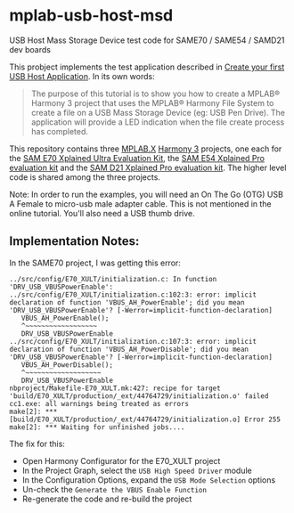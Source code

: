 # mplab-usb-host-msd
USB Host Mass Storage Device test code for SAME70 / SAME54 / SAMD21 dev boards

This probject implements the test application described in [Create your first USB Host Application](https://github.com/Microchip-MPLAB-Harmony/usb/wiki/Create-your-first-usb-host-msd-application).  In its own words:

> The purpose of this tutorial is to show you how to create a MPLAB® Harmony 3 project that uses the MPLAB® Harmony File System to create a file on a USB Mass Storage Device (eg: USB Pen Drive). The application will provide a LED indication when the file create process has completed.

This repository contains three [MPLAB.X](https://www.microchip.com/en-us/tools-resources/develop/mplab-x-ide) [Harmony 3](https://www.microchip.com/en-us/tools-resources/configure/mplab-harmony) projects, one each for the [SAM E70 Xplained Ultra Evaluation Kit](https://www.microchip.com/en-us/development-tool/DM320113), the [SAM E54 Xplained Pro evaluation kit](https://www.microchip.com/en-us/development-tool/ATSAME54-XPRO) and the [SAM D21 Xplained Pro evaluation kit](https://www.microchip.com/en-us/development-tool/atsamd21-xpro).  The higher level code is shared among the three projects.

Note: In order to run the examples, you will need an On The Go (OTG) USB A Female to micro-usb male adapter cable.  This is not mentioned in the online tutorial.  You'll also need a USB thumb drive.

## Implementation Notes:

In the SAME70 project, I was getting this error:

```
../src/config/E70_XULT/initialization.c: In function 'DRV_USB_VBUSPowerEnable':
../src/config/E70_XULT/initialization.c:102:3: error: implicit declaration of function 'VBUS_AH_PowerEnable'; did you mean 'DRV_USB_VBUSPowerEnable'? [-Werror=implicit-function-declaration]
   VBUS_AH_PowerEnable();
   ^~~~~~~~~~~~~~~~~~~
   DRV_USB_VBUSPowerEnable
../src/config/E70_XULT/initialization.c:107:3: error: implicit declaration of function 'VBUS_AH_PowerDisable'; did you mean 'DRV_USB_VBUSPowerEnable'? [-Werror=implicit-function-declaration]
   VBUS_AH_PowerDisable();
   ^~~~~~~~~~~~~~~~~~~~
   DRV_USB_VBUSPowerEnable
nbproject/Makefile-E70_XULT.mk:427: recipe for target 'build/E70_XULT/production/_ext/44764729/initialization.o' failed
cc1.exe: all warnings being treated as errors
make[2]: *** [build/E70_XULT/production/_ext/44764729/initialization.o] Error 255
make[2]: *** Waiting for unfinished jobs....
```

The fix for this:
* Open Harmony Configurator for the E70_XULT project
* In the Project Graph, select the `USB High Speed Driver` module
* In the Configuration Options, expand the `USB Mode Selection` options
* Un-check the `Generate the VBUS Enable Function`
* Re-generate the code and re-build the project
